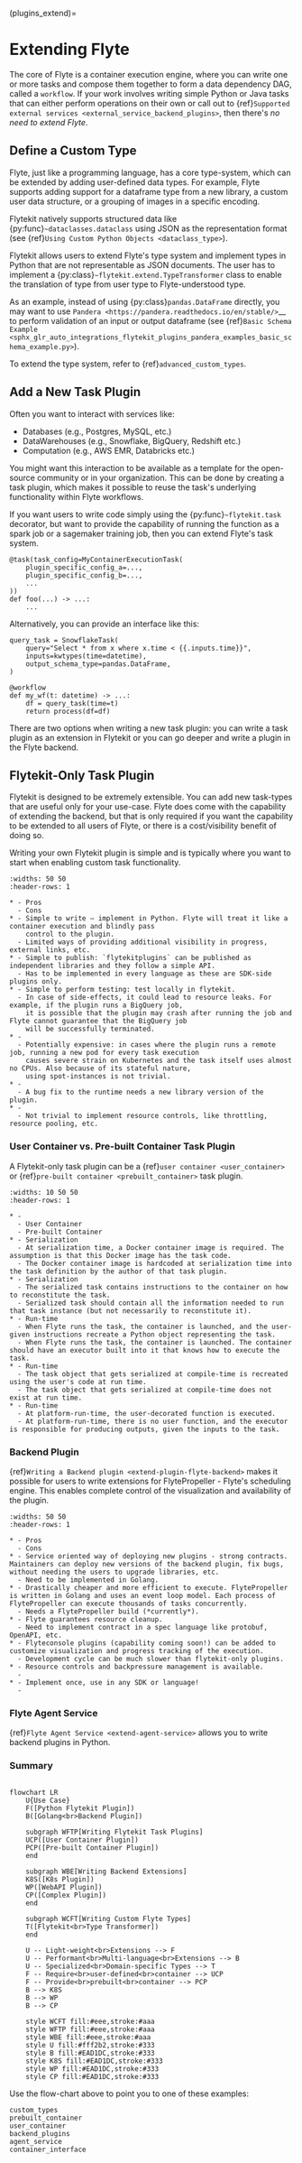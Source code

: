(plugins_extend)=

# Extending Flyte

The core of Flyte is a container execution engine, where you can write one or more tasks and compose them together to
form a data dependency DAG, called a `workflow`. If your work involves writing simple Python or Java tasks that can
either perform operations on their own or call out to {ref}`Supported external services <external_service_backend_plugins>`,
then there's *no need to extend Flyte*.

## Define a Custom Type

Flyte, just like a programming language, has a core type-system, which can be extended by adding user-defined data types.
For example, Flyte supports adding support for a dataframe type from a new library, a custom user data structure, or a
grouping of images in a specific encoding.

Flytekit natively supports structured data like {py:func}`~dataclasses.dataclass` using JSON as the
representation format (see {ref}`Using Custom Python Objects <dataclass_type>`).

Flytekit allows users to extend Flyte's type system and implement types in Python that are not representable as JSON documents. The user has to implement a {py:class}`~flytekit.extend.TypeTransformer`
class to enable the translation of type from user type to Flyte-understood type.

As an example, instead of using {py:class}`pandas.DataFrame` directly, you may want to use
`Pandera <https://pandera.readthedocs.io/en/stable/>`__ to perform validation of an input or output dataframe
(see {ref}`Basic Schema Example <sphx_glr_auto_integrations_flytekit_plugins_pandera_examples_basic_schema_example.py>`).

To extend the type system, refer to {ref}`advanced_custom_types`.

## Add a New Task Plugin

Often you want to interact with services like:

- Databases (e.g., Postgres, MySQL, etc.)
- DataWarehouses (e.g., Snowflake, BigQuery, Redshift etc.)
- Computation (e.g., AWS EMR, Databricks etc.)

You might want this interaction to be available as a template for the open-source community or in your organization. This
can be done by creating a task plugin, which makes it possible to reuse the task's underlying functionality within Flyte
workflows.

If you want users to write code simply using the {py:func}`~flytekit.task` decorator, but want to provide the
capability of running the function as a spark job or a sagemaker training job, then you can extend Flyte's task system.

```{code-block} python
@task(task_config=MyContainerExecutionTask(
    plugin_specific_config_a=...,
    plugin_specific_config_b=...,
    ...
))
def foo(...) -> ...:
    ...
```

Alternatively, you can provide an interface like this:

```{code-block} python
query_task = SnowflakeTask(
    query="Select * from x where x.time < {{.inputs.time}}",
    inputs=kwtypes(time=datetime),
    output_schema_type=pandas.DataFrame,
)

@workflow
def my_wf(t: datetime) -> ...:
    df = query_task(time=t)
    return process(df=df)
```

There are two options when writing a new task plugin: you can write a task plugin as an extension in Flytekit or you can go deeper and write a plugin in the Flyte backend.

## Flytekit-Only Task Plugin

Flytekit is designed to be extremely extensible. You can add new task-types that are useful only for your use-case.
Flyte does come with the capability of extending the backend, but that is only required if you want the capability to be
extended to all users of Flyte, or there is a cost/visibility benefit of doing so.

Writing your own Flytekit plugin is simple and is typically where you want to start when enabling custom task functionality.

```{list-table}
:widths: 50 50
:header-rows: 1

* - Pros
  - Cons
* - Simple to write — implement in Python. Flyte will treat it like a container execution and blindly pass
    control to the plugin.
  - Limited ways of providing additional visibility in progress, external links, etc.
* - Simple to publish: `flytekitplugins` can be published as independent libraries and they follow a simple API.
  - Has to be implemented in every language as these are SDK-side plugins only.
* - Simple to perform testing: test locally in flytekit.
  - In case of side-effects, it could lead to resource leaks. For example, if the plugin runs a BigQuery job,
    it is possible that the plugin may crash after running the job and Flyte cannot guarantee that the BigQuery job
    will be successfully terminated.
* -
  - Potentially expensive: in cases where the plugin runs a remote job, running a new pod for every task execution
    causes severe strain on Kubernetes and the task itself uses almost no CPUs. Also because of its stateful nature,
    using spot-instances is not trivial.
* -
  - A bug fix to the runtime needs a new library version of the plugin.
* -
  - Not trivial to implement resource controls, like throttling, resource pooling, etc.
```

### User Container vs. Pre-built Container Task Plugin

A Flytekit-only task plugin can be a {ref}`user container <user_container>` or {ref}`pre-built container <prebuilt_container>` task plugin.

```{list-table}
:widths: 10 50 50
:header-rows: 1

* -
  - User Container
  - Pre-built Container
* - Serialization
  - At serialization time, a Docker container image is required. The assumption is that this Docker image has the task code.
  - The Docker container image is hardcoded at serialization time into the task definition by the author of that task plugin.
* - Serialization
  - The serialized task contains instructions to the container on how to reconstitute the task.
  - Serialized task should contain all the information needed to run that task instance (but not necessarily to reconstitute it).
* - Run-time
  - When Flyte runs the task, the container is launched, and the user-given instructions recreate a Python object representing the task.
  - When Flyte runs the task, the container is launched. The container should have an executor built into it that knows how to execute the task.
* - Run-time
  - The task object that gets serialized at compile-time is recreated using the user's code at run time.
  - The task object that gets serialized at compile-time does not exist at run time.
* - Run-time
  - At platform-run-time, the user-decorated function is executed.
  - At platform-run-time, there is no user function, and the executor is responsible for producing outputs, given the inputs to the task.
```

### Backend Plugin

{ref}`Writing a Backend plugin <extend-plugin-flyte-backend>` makes it possible for users to write extensions for
FlytePropeller - Flyte's scheduling engine. This enables complete control of the visualization and availability
of the plugin.

```{list-table}
:widths: 50 50
:header-rows: 1

* - Pros
  - Cons
* - Service oriented way of deploying new plugins - strong contracts. Maintainers can deploy new versions of the backend plugin, fix bugs, without needing the users to upgrade libraries, etc.
  - Need to be implemented in Golang.
* - Drastically cheaper and more efficient to execute. FlytePropeller is written in Golang and uses an event loop model. Each process of FlytePropeller can execute thousands of tasks concurrently.
  - Needs a FlytePropeller build (*currently*).
* - Flyte guarantees resource cleanup.
  - Need to implement contract in a spec language like protobuf, OpenAPI, etc.
* - Flyteconsole plugins (capability coming soon!) can be added to customize visualization and progress tracking of the execution.
  - Development cycle can be much slower than flytekit-only plugins.
* - Resource controls and backpressure management is available.
  -
* - Implement once, use in any SDK or language!
  -
```


### Flyte Agent Service

{ref}`Flyte Agent Service <extend-agent-service>` allows you to write backend plugins in Python.

### Summary

```{mermaid}

flowchart LR
    U{Use Case}
    F([Python Flytekit Plugin])
    B([Golang<br>Backend Plugin])

    subgraph WFTP[Writing Flytekit Task Plugins]
    UCP([User Container Plugin])
    PCP([Pre-built Container Plugin])
    end

    subgraph WBE[Writing Backend Extensions]
    K8S([K8s Plugin])
    WP([WebAPI Plugin])
    CP([Complex Plugin])
    end

    subgraph WCFT[Writing Custom Flyte Types]
    T([Flytekit<br>Type Transformer])
    end

    U -- Light-weight<br>Extensions --> F
    U -- Performant<br>Multi-language<br>Extensions --> B
    U -- Specialized<br>Domain-specific Types --> T
    F -- Require<br>user-defined<br>container --> UCP
    F -- Provide<br>prebuilt<br>container --> PCP
    B --> K8S
    B --> WP
    B --> CP

    style WCFT fill:#eee,stroke:#aaa
    style WFTP fill:#eee,stroke:#aaa
    style WBE fill:#eee,stroke:#aaa
    style U fill:#fff2b2,stroke:#333
    style B fill:#EAD1DC,stroke:#333
    style K8S fill:#EAD1DC,stroke:#333
    style WP fill:#EAD1DC,stroke:#333
    style CP fill:#EAD1DC,stroke:#333
```

Use the flow-chart above to point you to one of these examples:


```{auto-examples-toc}
custom_types
prebuilt_container
user_container
backend_plugins
agent_service
container_interface
```
